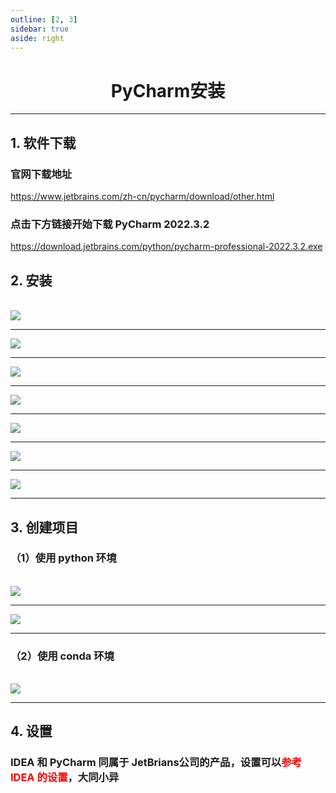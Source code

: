 ```yaml
---
outline: [2, 3]
sidebar: true
aside: right
---
```


<h1 style="text-align: center; font-weight: bold;">PyCharm安装</h1>

---

## 1. 软件下载

<h3>官网下载地址</h3>

https://www.jetbrains.com/zh-cn/pycharm/download/other.html

<h3>点击下方链接开始下载 PyCharm 2022.3.2</h3>

https://download.jetbrains.com/python/pycharm-professional-2022.3.2.exe

## 2. 安装

<br/>
<div style="width:700px; margin: 0 auto;">
  <img src="../pyCharm安装截图/1.png">
</div>
<hr/>

<div style="width:700px; margin: 0 auto;">
  <img src="../pyCharm安装截图/2.png">
</div>
<hr/>

<div style="width:700px; margin: 0 auto;">
  <img src="../pyCharm安装截图/3.png">
</div>
<hr/>

<div style="width:700px; margin: 0 auto;">
  <img src="../pyCharm安装截图/4.png">
</div>
<hr/>

<div style="width:700px; margin: 0 auto;">
  <img src="../pyCharm安装截图/5.png">
</div>
<hr/>

<div style="width:700px; margin: 0 auto;">
  <img src="../pyCharm安装截图/6.png">
</div>
<hr/>

<div style="width:700px; margin: 0 auto;">
  <img src="../pyCharm安装截图/7.png">
</div>
<hr/>

## 3. 创建项目

### （1）使用 python 环境

<br/>
<div style="width:700px; margin: 0 auto;">
  <img src="../pyCharm安装截图/8.png">
</div>
<hr/>

<div style="width:700px; margin: 0 auto;">
  <img src="../pyCharm安装截图/9.png">
</div>
<hr/>

### （2）使用 conda 环境

<br/>
<div style="width:700px; margin: 0 auto;">
  <img src="../pyCharm安装截图/10.png">
</div>
<hr/>

## 4. 设置

<h3>IDEA 和 PyCharm 同属于 JetBrians公司的产品，设置可以<span style = "color:red;font-weight:bold">参考 IDEA 的设置</span>，大同小异</h3>

